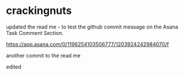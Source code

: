 # crackingnuts

updated the read me - to test the github commit message on the Asana Task Comment Section.


https://app.asana.com/0/1196254103506777/1203924242984070/f

another commit to the read me

edited
